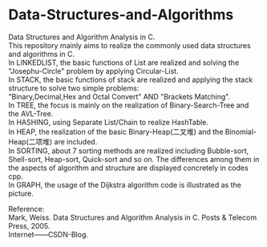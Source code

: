 # Data-Structures-and-Algorithms
Data Structures and Algorithm Analysis in C.</br>
This repository mainly aims to realize the commonly used data structures and algorithms in C.</br>
In LINKEDLIST, the basic functions of List are realized and solving the "Josephu-Circle" problem by applying Circular-List.</br>
In STACK, the basic functions of stack are realized and applying the stack structure to solve two simple problems:</br>
"Binary,Decimal,Hex and Octal Convert" AND "Brackets Matching".</br>
In TREE, the focus is mainly on the realization of Binary-Search-Tree and the AVL-Tree.</br>
In HASHING, using Separate List/Chain to realize HashTable.</br>
In HEAP, the realization of the basic Binary-Heap(二叉堆) and the Binomial-Heap(二项堆) are included.</br>
In SORTING, about 7 sorting methods are realized including Bubble-sort, Shell-sort, Heap-sort, Quick-sort and so on. The differences among them in the aspects of algorithm and structure are displayed concretely in codes cpp.</br>
In GRAPH, the usage of the Dijkstra algorithm code is illustrated as the picture.</br>  


Reference: </br>
Mark, Weiss. Data Structures and Algorithm Analysis in C. Posts & Telecom Press, 2005.</br>
Internet——CSDN-Blog.
